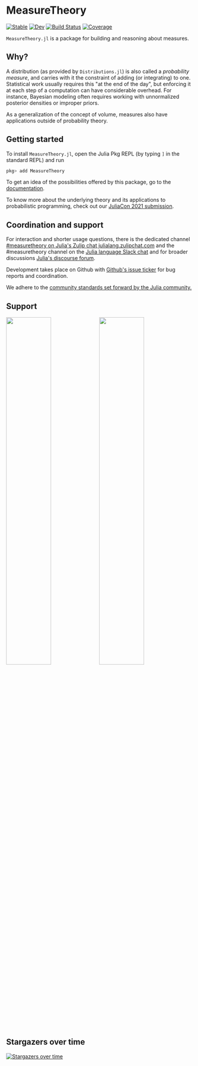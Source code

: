 # MeasureTheory

[![Stable](https://img.shields.io/badge/docs-stable-blue.svg)](https://cscherrer.github.io/MeasureTheory.jl/stable)
[![Dev](https://img.shields.io/badge/docs-dev-blue.svg)](https://cscherrer.github.io/MeasureTheory.jl/dev)
[![Build Status](https://github.com/cscherrer/MeasureTheory.jl/workflows/CI/badge.svg)](https://github.com/cscherrer/MeasureTheory.jl/actions)
[![Coverage](https://codecov.io/gh/cscherrer/MeasureTheory.jl/branch/master/graph/badge.svg)](https://codecov.io/gh/cscherrer/MeasureTheory.jl)

`MeasureTheory.jl` is a package for building and reasoning about measures.

## Why?

A distribution (as provided by `Distributions.jl`) is also called a _probability measure_, and carries with it the constraint of adding (or integrating) to one. Statistical work usually requires this "at the end of the day", but enforcing it at each step of a computation can have considerable overhead. For instance, Bayesian modeling often requires working with unnormalized posterior densities or improper priors.

As a generalization of the concept of volume, measures also have applications outside of probability theory.

## Getting started

To install `MeasureTheory.jl`, open the Julia Pkg REPL (by typing `]` in the standard REPL) and run

```julia
pkg> add MeasureTheory
```

To get an idea of the possibilities offered by this package, go to the [documentation](https://cscherrer.github.io/MeasureTheory.jl/stable).

To know more about the underlying theory and its applications to probabilistic programming, check out our [JuliaCon 2021 submission](https://arxiv.org/abs/2110.00602).

## Coordination and support

For interaction and shorter usage questions, there is the dedicated channel [#measuretheory on Julia's Zulip chat julialang.zulipchat.com](https://julialang.zulipchat.com/#narrow/stream/259730-measuretheory.2Ejl) and the #measuretheory channel on the [Julia language Slack chat](https://julialang.org/slack/) and for broader discussions [Julia's discourse forum](https://discourse.julialang.org).

Development takes place on Github with [Github's issue ticker](https://github.com/cscherrer/MeasureTheory.jl/issues) for bug reports and coordination.

We adhere to the [community standards set forward by the Julia community.](https://julialang.org/community/standards/)

## Support

[<img src=https://user-images.githubusercontent.com/1184449/140397787-9b7e3eb7-49cd-4c63-8f3c-e5cdc41e393d.png width="49%">](https://informativeprior.com/) [<img src=https://planting.space/sponsor/PlantingSpace-sponsor-3.png width=49%>](https://planting.space)

## Stargazers over time

[![Stargazers over time](https://starchart.cc/cscherrer/MeasureTheory.jl.svg)](https://starchart.cc/cscherrer/MeasureTheory.jl)
